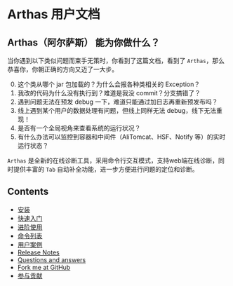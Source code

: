Arthas 用户文档
===

## Arthas（阿尔萨斯） 能为你做什么？

当你遇到以下类似问题而束手无策时，你看到了这篇文档，看到了 `Arthas`，那么恭喜你，你朝正确的方向又迈了一大步。

0. 这个类从哪个 jar 包加载的？为什么会报各种类相关的 Exception？
0. 我改的代码为什么没有执行到？难道是我没 commit？分支搞错了？
0. 遇到问题无法在预发 debug 一下，难道只能通过加日志再重新预发布吗？
0. 线上遇到某个用户的数据处理有问题，但线上同样无法 debug，线下无法重现！
0. 是否有一个全局视角来查看系统的运行状况？
0. 有什么办法可以监控到容器和中间件（AliTomcat、HSF、Notify 等）的实时运行状态？

`Arthas` 是全新的在线诊断工具，采用命令行交互模式，支持web端在线诊断，同时提供丰富的 `Tab` 自动补全功能，进一步方便进行问题的定位和诊断。


Contents
--------

* [安装](install-detail.md)
* [快速入门](quick-start.md)
* [进阶使用](advanced-use.md)
* [命令列表](commands.md)
* [用户案例](https://github.com/alibaba/arthas/labels/user-case)
* [Release Notes](release-notes.md)
* [Questions and answers](https://github.com/alibaba/arthas/labels/question-answered)
* [Fork me at GitHub](https://github.com/alibaba/arthas)
* [参与贡献](https://github.com/alibaba/arthas/CONTRIBUTING.md)



